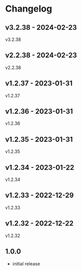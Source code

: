 # Changelog

## v3.2.38 - 2024-02-23

v3.2.38

## v2.2.38 - 2024-02-23

v2.2.38

## v1.2.37 - 2023-01-31

v1.2.37

## v1.2.36 - 2023-01-31

v1.2.36

## v1.2.35 - 2023-01-31

v1.2.35

## v1.2.34 - 2023-01-22

v1.2.34

## v1.2.33 - 2022-12-29

v1.2.33

## v1.2.32 - 2022-12-22

v1.2.32

## 1.0.0

- initial release
